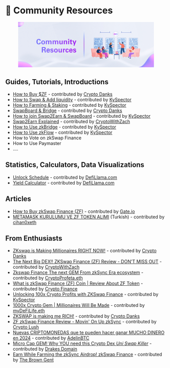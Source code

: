 # 💪 Community Resources

<figure><img src="../.gitbook/assets/community resources.jpg" alt=""><figcaption></figcaption></figure>

## Guides, Tutorials, Introductions

* [How to Buy $ZF](https://www.youtube.com/watch?v=ieXwXEwiMFY) - contributed by [Crypto Danks](https://twitter.com/CryptoDanksX)
* [How to Swap & Add liquidity](https://www.youtube.com/watch?v=ggrnMBdNfJo) - contributed by [KySpector](https://twitter.com/ThtGuyKy)
* [How to Farming & Staking](https://www.youtube.com/watch?v=lTm30DVXwec) - contributed by [KySpector](https://twitter.com/ThtGuyKy)
* [SwapBoard & Bridge](https://www.youtube.com/watch?v=nJ-s4RFfwmc) - contributed by [Crypto Danks](https://twitter.com/CryptoDanksX)
* [How to join Swap2Earn & SwapBoard](https://www.youtube.com/watch?v=4H7Y3oe\_riM) - contributed by [KySpector](https://twitter.com/ThtGuyKy)
* [Swap2Earn Explained](https://www.youtube.com/watch?v=8mpOfk1291I)  - contributed by [CryptoWithZach](https://twitter.com/cryptowithzach)
* [How to Use zkBridge](https://www.youtube.com/watch?v=u6kpCe1aFF0) - contributed by [KySpector](https://twitter.com/ThtGuyKy)
* [How to Use zkFlow](https://www.youtube.com/watch?v=jcJDYRZWjgc) - contributed by [KySpector](https://twitter.com/ThtGuyKy)
* How to Vote on zkSwap Finance
* How to Use Paymaster
* ....

## Statistics, Calculators, Data Visualizations

* [Unlock Schedule](https://defillama.com/unlocks/zkswap-finance) - contributed by [DefiLlama.com](https://defillama.com/)
* [Yield Calculator](https://defillama.com/yields?project=zkswap-finance) - contributed by [DefiLlama.com](https://defillama.com/)

## Articles

* [How to Buy zkSwap Finance (ZF)](https://www.gate.io/how-to-buy/zkswap-finance-zf) - contributed by [Gate.io](https://www.gate.io/)
* [METAMASK KURULUMU VE ZF TOKEN ALIMI](https://kriptoproje.medium.com/metamask-kurulumu-ve-zf-token-alimi-d378000a9cc8) (Turkish) - contributed by [cihan0xeth](https://twitter.com/cihan0xeth)

## From Enthusiasts

* [ZKswap is Making Millionaires RIGHT NOW!](https://www.youtube.com/watch?v=ZZ75W\_UwlZ8) - contributed by [Crypto Danks](https://twitter.com/CryptoDanksX)
* [The Next Big DEX!! ZKSwap Finance (ZF) Review - DON'T MISS OUT](https://www.youtube.com/watch?v=HW9HGvmLYUM) - contributed by [CryptoWithZach](https://twitter.com/cryptowithzach)
* [Zkswap Finance The next GEM From zkSync Era ecosystem](https://www.youtube.com/watch?v=oiKRpV5R-VE) - contributed by [CryptoProfeta.eth](https://twitter.com/Cryptoprofeta1)
* [What is zkSwap Finance (ZF) Coin | Review About ZF Token](https://www.youtube.com/watch?v=Ip0n\_3EI4uk) - contributed by [Crypto Finance](https://www.youtube.com/@Crypto.Finance)
* [Unlocking 100x Crypto Profits with ZKSwap Finance](https://www.youtube.com/watch?v=jZN9ZdfyjB8) - contributed by [KySpector](https://twitter.com/ThtGuyKy)
* [1000x Crypto Gem | Millionaires Will Be Made](https://www.youtube.com/watch?v=zSu60xN10m4) - contributed by [myDeFiLife.eth](https://twitter.com/Brusca)
* [ZKSWAP is making me RICH!](https://www.youtube.com/watch?v=lqWo\_WAl-YE) - contributed by [Crypto Danks](https://twitter.com/CryptoDanksX)
* [ZF zkSwap Finance Review - Movin' On Up zkSync](https://www.youtube.com/watch?v=629EDPhITN4) - contributed by [Crypto Lush](https://twitter.com/kylekrason)
* [Nuevas CRIPTOMONEDAS que te pueden hacer ganar MUCHO DINERO en 2024](https://www.youtube.com/watch?v=4mhtMObhF3E)  - contributed by [AdelinBTC](https://www.youtube.com/@AdelinBTC)
* [Micro Cap GEM! Why YOU need this Crypto Dex _Uni Swap Killer_](https://www.youtube.com/watch?v=NdcpOQ73kMc)  - contributed by [Drakes Domain](https://www.youtube.com/@Drakes\_Domain)
* [Earn While Farming the zkSync Airdrop! zkSwap Finance](https://www.youtube.com/watch?v=7QWAfHWZCek) - contributed by [The Brown Gent](https://www.youtube.com/@TheBrownGent)
